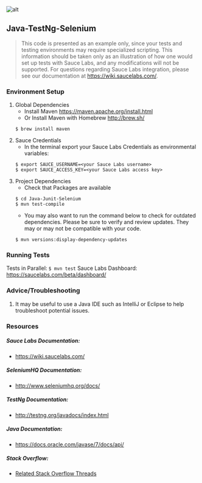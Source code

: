 ![alt](https://saucelabs.com/images/sauce-labs-logo.png)

## Java-TestNg-Selenium

>This code is presented as an example only, since your tests and testing environments may require specialized scripting. This information should be taken only as an
>illustration of how one would set up tests with Sauce Labs, and any modifications will not be supported. For questions regarding Sauce Labs integration, please see 
>our documentation at https://wiki.saucelabs.com/.

### Environment Setup

1. Global Dependencies
    * Install Maven
    	https://maven.apache.org/install.html
    * Or Install Maven with Homebrew
    	http://brew.sh/
    ```
    $ brew install maven
    ```
2. Sauce Credentials
    * In the terminal export your Sauce Labs Credentials as environmental variables:
    ```
    $ export SAUCE_USERNAME=<your Sauce Labs username>
	$ export SAUCE_ACCESS_KEY=<your Sauce Labs access key>
    ```
3. Project Dependencies
	* Check that Packages are available
	```
	$ cd Java-Junit-Selenium
	$ mvn test-compile
	```
	* You may also want to run the command below to check for outdated dependencies. Please be sure to verify and review updates. They may or may not be compatible with your code.
	```
	$ mvn versions:display-dependency-updates
	```
### Running Tests

Tests in Parallel:
	```
	$ mvn test
	```
Sauce Labs Dashboard:
https://saucelabs.com/beta/dashboard/

### Advice/Troubleshooting
1. It may be useful to use a Java IDE such as IntelliJ or Eclipse to help troubleshoot potential issues. 

### Resources
##### Sauce Labs Documentation: 
* https://wiki.saucelabs.com/

##### SeleniumHQ Documentation:
* http://www.seleniumhq.org/docs/

##### TestNg Documentation: 
* http://testng.org/javadocs/index.html

##### Java Documentation: 
* https://docs.oracle.com/javase/7/docs/api/

##### Stack Overflow:
* [Related Stack Overflow Threads](http://stackoverflow.com/questions/27355003/advise-on-hierarchy-for-element-locators-in-selenium-webdriver)